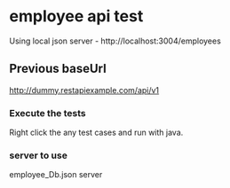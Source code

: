 # employee api test

Using local json server -
http://localhost:3004/employees

## Previous baseUrl
http://dummy.restapiexample.com/api/v1

### Execute the tests
Right click the any test cases and run with java.

### server to use
employee_Db.json server




